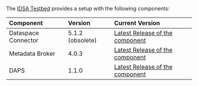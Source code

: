 

The [IDSA Testbed](https://github.com/International-Data-Spaces-Association/IDS-testbed) provides a setup with the following components:

| Component | Version | Current Version
|:----------|:--------|:--------|
| Dataspace Connector  |  5.1.2 (obsolete) | [Latest Release of the component](https://github.com/International-Data-Spaces-Association/DataspaceConnector/releases) |
| Metadata Broker | 4.0.3 | [Latest Release of the component](https://github.com/International-Data-Spaces-Association/metadata-broker-open-core/releases) |
| DAPS | 1.1.0 | [Latest Release of the component](https://github.com/Fraunhofer-AISEC/omejdn-server/releases) |
